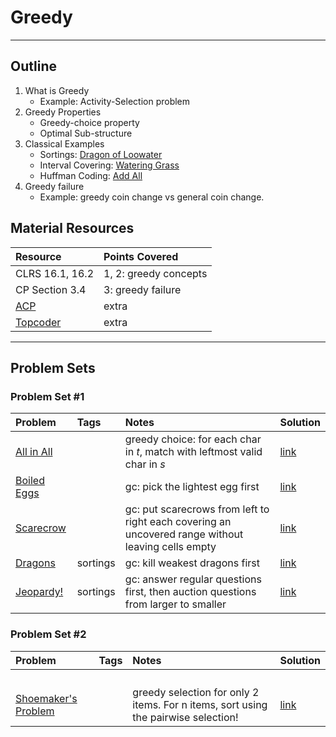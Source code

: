 # Greedy
---
## Outline
1. What is Greedy
    - Example: Activity-Selection problem
2. Greedy Properties
    - Greedy-choice property
    - Optimal Sub-structure
3. Classical Examples
    - Sortings: [Dragon of Loowater](https://uva.onlinejudge.org/index.php?option=com_onlinejudge&Itemid=8&page=show_problem&problem=2267)
    - Interval Covering: [Watering Grass](https://uva.onlinejudge.org/index.php?option=com_onlinejudge&Itemid=8&page=show_problem&problem=1323)
    - Huffman Coding: [Add All](https://uva.onlinejudge.org/index.php?option=onlinejudge&page=show_problem&problem=1895)
4. Greedy failure
    - Example: greedy coin change vs general coin change.

## Material Resources
| Resource                  | Points Covered                  |
|:------------------------- |:--------------------------------|
| CLRS 16.1, 16.2 | 1, 2: greedy concepts |
| CP Section 3.4 | 3: greedy failure |
| [ACP](https://www.youtube.com/watch?v=iXxP_liQklk&list=PLPt2dINI2MIbJYBTHmRuZuGLIP5PnkzMH) | extra |
| [Topcoder](https://www.topcoder.com/community/data-science/data-science-tutorials/greedy-is-good/) | extra |
---
## Problem Sets

### Problem Set #1

| Problem        | Tags          | Notes  | Solution |
|:------------- |:-------------|:-----|:--------|
| [All in All](https://uva.onlinejudge.org/index.php?option=com_onlinejudge&Itemid=8&page=show_problem&problem=1281) | | greedy choice: for each char in _t_, match with leftmost valid char in _s_ | [link](https://github.com/AhmadElsagheer/UVa-Solutions/blob/master/v103/AllInAll_UVa10340.java) |
|[Boiled Eggs](https://uva.onlinejudge.org/index.php?option=com_onlinejudge&Itemid=8&page=show_problem&problem=3051)|| gc: pick the lightest egg first |[link](https://github.com/AhmadElsagheer/UVa-Solutions/blob/master/v119/BoiledEggs_UVa11900.java)|
| [Scarecrow](https://uva.onlinejudge.org/index.php?option=com_onlinejudge&Itemid=8&page=show_problem&problem=3836) | | gc: put scarecrows from left to right each covering an uncovered range without leaving cells empty | [link](https://github.com/AhmadElsagheer/UVa-Solutions/blob/master/v124/Scarecrow_UVa12405.java) |
| [Dragons](http://codeforces.com/contest/230/submission/11367857) | sortings | gc: kill weakest dragons first | [link](http://codeforces.com/contest/230/submission/11367857) |
| [Jeopardy!](http://codeforces.com/problemset/problem/413/C) | sortings | gc: answer regular questions first, then auction questions from larger to smaller | [link](http://codeforces.com/contest/413/submission/24717142) |




### Problem Set #2
| Problem        | Tags          | Notes  | Solution |
|:------------- |:-------------|:-----|:-------|
| | | | |
| | | | |
| | | | |
| | | | |
|[Shoemaker's Problem](https://uva.onlinejudge.org/index.php?option=com_onlinejudge&Itemid=8&page=show_problem&problem=967)|| greedy selection for only 2 items. For n items, sort using the pairwise selection! |[link](https://github.com/AhmadElsagheer/UVa-Solutions/blob/master/v100/ShoemakersProblem_UVa10026.java)|
